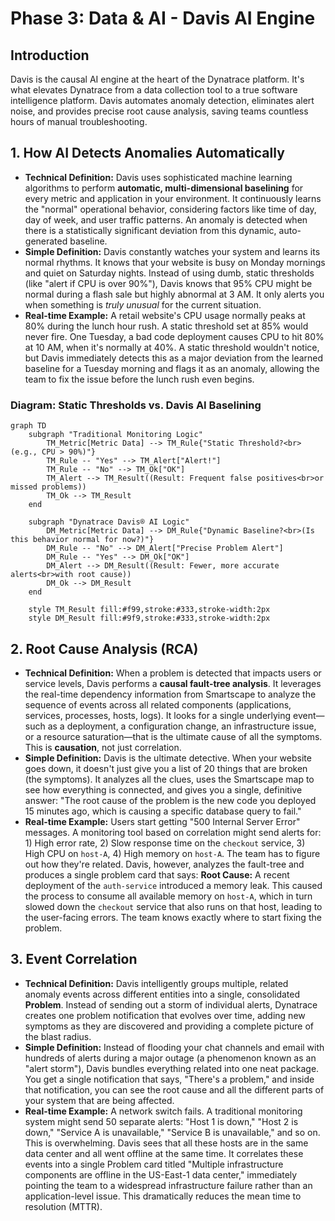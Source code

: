 # Phase 3: Data & AI - Davis AI Engine

## Introduction
Davis is the causal AI engine at the heart of the Dynatrace platform. It's what elevates Dynatrace from a data collection tool to a true software intelligence platform. Davis automates anomaly detection, eliminates alert noise, and provides precise root cause analysis, saving teams countless hours of manual troubleshooting.

## 1. How AI Detects Anomalies Automatically

*   **Technical Definition:** Davis uses sophisticated machine learning algorithms to perform **automatic, multi-dimensional baselining** for every metric and application in your environment. It continuously learns the "normal" operational behavior, considering factors like time of day, day of week, and user traffic patterns. An anomaly is detected when there is a statistically significant deviation from this dynamic, auto-generated baseline.
*   **Simple Definition:** Davis constantly watches your system and learns its normal rhythms. It knows that your website is busy on Monday mornings and quiet on Saturday nights. Instead of using dumb, static thresholds (like "alert if CPU is over 90%"), Davis knows that 95% CPU might be normal during a flash sale but highly abnormal at 3 AM. It only alerts you when something is *truly unusual* for the current situation.
*   **Real-time Example:** A retail website's CPU usage normally peaks at 80% during the lunch hour rush. A static threshold set at 85% would never fire. One Tuesday, a bad code deployment causes CPU to hit 80% at 10 AM, when it's normally at 40%. A static threshold wouldn't notice, but Davis immediately detects this as a major deviation from the learned baseline for a Tuesday morning and flags it as an anomaly, allowing the team to fix the issue before the lunch rush even begins.

### Diagram: Static Thresholds vs. Davis AI Baselining

```mermaid
graph TD
    subgraph "Traditional Monitoring Logic"
        TM_Metric[Metric Data] --> TM_Rule{"Static Threshold?<br>(e.g., CPU > 90%)"}
        TM_Rule -- "Yes" --> TM_Alert["Alert!"]
        TM_Rule -- "No" --> TM_Ok["OK"]
        TM_Alert --> TM_Result((Result: Frequent false positives<br>or missed problems))
        TM_Ok --> TM_Result
    end

    subgraph "Dynatrace Davis® AI Logic"
        DM_Metric[Metric Data] --> DM_Rule{"Dynamic Baseline?<br>(Is this behavior normal for now?)"}
        DM_Rule -- "No" --> DM_Alert["Precise Problem Alert"]
        DM_Rule -- "Yes" --> DM_Ok["OK"]
        DM_Alert --> DM_Result((Result: Fewer, more accurate alerts<br>with root cause))
        DM_Ok --> DM_Result
    end

    style TM_Result fill:#f99,stroke:#333,stroke-width:2px
    style DM_Result fill:#9f9,stroke:#333,stroke-width:2px
```

## 2. Root Cause Analysis (RCA)

*   **Technical Definition:** When a problem is detected that impacts users or service levels, Davis performs a **causal fault-tree analysis**. It leverages the real-time dependency information from Smartscape to analyze the sequence of events across all related components (applications, services, processes, hosts, logs). It looks for a single underlying event—such as a deployment, a configuration change, an infrastructure issue, or a resource saturation—that is the ultimate cause of all the symptoms. This is **causation**, not just correlation.
*   **Simple Definition:** Davis is the ultimate detective. When your website goes down, it doesn't just give you a list of 20 things that are broken (the symptoms). It analyzes all the clues, uses the Smartscape map to see how everything is connected, and gives you a single, definitive answer: "The root cause of the problem is the new code you deployed 15 minutes ago, which is causing a specific database query to fail."
*   **Real-time Example:** Users start getting "500 Internal Server Error" messages. A monitoring tool based on correlation might send alerts for: 1) High error rate, 2) Slow response time on the `checkout` service, 3) High CPU on `host-A`, 4) High memory on `host-A`. The team has to figure out how they're related. Davis, however, analyzes the fault-tree and produces a single problem card that says: **Root Cause:** A recent deployment of the `auth-service` introduced a memory leak. This caused the process to consume all available memory on `host-A`, which in turn slowed down the `checkout` service that also runs on that host, leading to the user-facing errors. The team knows exactly where to start fixing the problem.

## 3. Event Correlation

*   **Technical Definition:** Davis intelligently groups multiple, related anomaly events across different entities into a single, consolidated **Problem**. Instead of sending out a storm of individual alerts, Dynatrace creates one problem notification that evolves over time, adding new symptoms as they are discovered and providing a complete picture of the blast radius.
*   **Simple Definition:** Instead of flooding your chat channels and email with hundreds of alerts during a major outage (a phenomenon known as an "alert storm"), Davis bundles everything related into one neat package. You get a single notification that says, "There's a problem," and inside that notification, you can see the root cause and all the different parts of your system that are being affected.
*   **Real-time Example:** A network switch fails. A traditional monitoring system might send 50 separate alerts: "Host 1 is down," "Host 2 is down," "Service A is unavailable," "Service B is unavailable," and so on. This is overwhelming. Davis sees that all these hosts are in the same data center and all went offline at the same time. It correlates these events into a single Problem card titled "Multiple infrastructure components are offline in the US-East-1 data center," immediately pointing the team to a widespread infrastructure failure rather than an application-level issue. This dramatically reduces the mean time to resolution (MTTR).